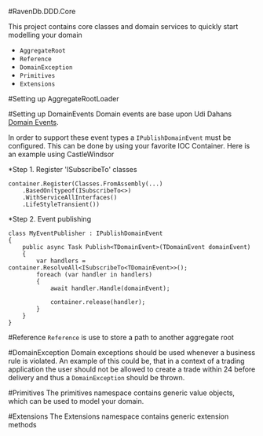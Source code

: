 ﻿#RavenDb.DDD.Core

This project contains core classes and domain services to quickly start modelling your domain

* `AggregateRoot`
* `Reference`
* `DomainException`
* `Primitives`
* `Extensions`

#Setting up AggregateRootLoader

#Setting up DomainEvents
Domain events are base upon Udi Dahans [Domain Events](http://udidahan.com/2009/06/14/domain-events-salvation/).

In order to support these event types a `IPublishDomainEvent` must be configured. This can be done by using your favorite IOC Container.
Here is an example using CastleWindsor

*Step 1. Register 'ISubscribeTo' classes

	container.Register(Classes.FromAssembly(...)
		.BasedOn(typeof(ISubscribeTo<>)
		.WithServiceAllInterfaces()
		.LifeStyleTransient())

*Step 2. Event publishing


	class MyEventPublisher : IPublishDomainEvent
	{
		public async Task Publish<TDomainEvent>(TDomainEvent domainEvent)
		{
			var handlers = container.ResolveAll<ISubscribeTo<TDomainEvent>>();
			foreach (var handler in handlers)
			{
				await handler.Handle(domainEvent);
				
				container.release(handler);
			}
		}
	}


#Reference
`Reference` is use to store a path to another aggregate root

#DomainException
Domain exceptions should be used whenever a business rule is violated. An example of this could be, that in a context of a trading application the user should not be allowed to create a trade within 24 before delivery and thus a `DomainException` should be thrown.

#Primitives
The primitives namespace contains generic value objects, which can be used to model your domain.

#Extensions
The Extensions namespace contains generic extension methods
